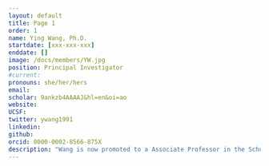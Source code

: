 ```yaml
---
layout: default
title: Page 1
order: 1
name: Ying Wang, Ph.D.
startdate: [xxx-xxx-xxx]
enddate: []
image: /docs/members/YW.jpg
position: Principal Investigator
#current:
pronouns: she/her/hers
email: 
scholar: 9ankzb4AAAAJ&hl=en&oi=ao
website:
UCSF:
twitter: ywang1991
linkedin:
github:
orcid: 0000-0002-8566-875X
description: "Wang is now promoted to a Associate Professor in the School of Medicine  at SUSTech from 2022. Prior to joining to SUSTech, she was a postdoctoral research fellow at the University of California, Davis working on cardiac physiology and pathology using genetically encoded FRET-based biosensors, optical imaging and transgenetic mouse models.  She completed her Bachelor in Pharmaceutical Engineering degree in Guizhou University (2008-2012) and PhD in Cardiovasuclar Pharmacology in the Fudan University (2012-2016)."
---
```

